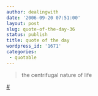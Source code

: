 ```yaml
---
author: dealingwith
date: '2006-09-20 07:51:00'
layout: post
slug: quote-of-the-day-36
status: publish
title: quote of the day
wordpress_id: '1671'
categories:
 - quotable
---
```


> the centrifugal nature of life

[#][1]

   [1]: http://antiherocomics.com/2006/09/92006-just-thinking.html

